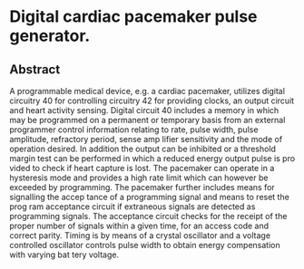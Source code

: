 # Digital cardiac pacemaker pulse generator.

## Abstract
A programmable medical device, e.g. a cardiac pacemaker, utilizes digital circuitry 40 for controlling circuitry 42 for providing clocks, an output circuit and heart activity sensing. Digital circuit 40 includes a memory in which may be programmed on a permanent or temporary basis from an external programmer control information relating to rate, pulse width, pulse amplitude, refractory period, sense amp lifier sensitivity and the mode of operation desired. In addition the output can be inhibited or a threshold margin test can be performed in which a reduced energy output pulse is pro vided to check if heart capture is lost. The pacemaker can operate in a hysteresis mode and provides a high rate limit which can however be exceeded by programming. The pacemaker further includes means for signalling the accep tance of a programming signal and means to reset the prog ram acceptance circuit if extraneous signals are detected as programming signals. The acceptance circuit checks for the receipt of the proper number of signals within a given time, for an access code and correct parity. Timing is by means of a crystal oscillator and a voltage controlled oscillator controls pulse width to obtain energy compensation with varying bat tery voltage.